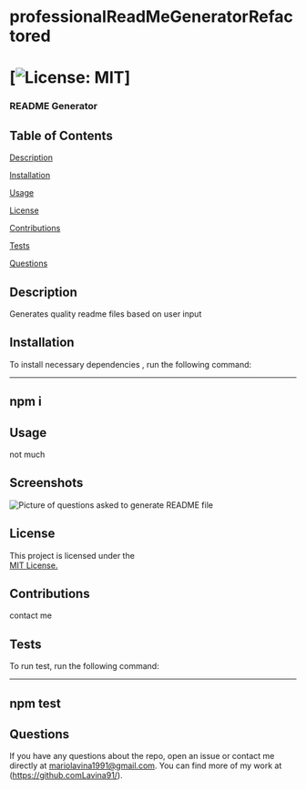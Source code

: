 # professionalReadMeGeneratorRefactored

# [![License: MIT](https://img.shields.io/badge/License-MIT-yellow.svg)]


### README Generator


## Table of Contents

[Description](#description)

[Installation](#installation)

[Usage](#usage)

[License](#license)

[Contributions](#contributions)

[Tests](#tests)

[Questions](#questions)


## Description 

Generates quality readme files based on user input


## Installation

To install necessary dependencies , run the following command:

------
npm i
------


## Usage

not much


## Screenshots

![Picture of questions asked to generate README file](professionalReadMeGeneratorRefactored\Develop\Images\screenshot.png)


## License 

This project is licensed under the  
[MIT License.](https://opensource.org/licenses/MIT)


## Contributions

contact me


## Tests

To run test, run the following command:

-------
npm test
-------

## Questions

If you have any questions about the repo, open an issue or contact me directly at mariolavina1991@gmail.com. 
You can find more of my work at (https://github.comLavina91/).
